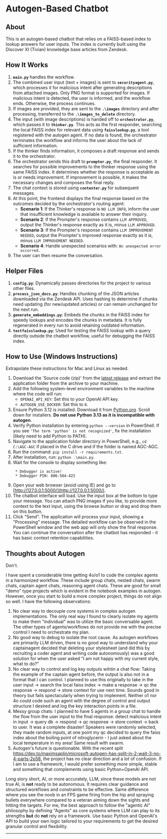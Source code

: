 # Autogen-Based Chatbot

## About
This is an autogen-based chatbot that relies on a FAISS-based index to lookup answers for user inputs. The index is currently built using the Discover XI (Tivian) knowledge base articles from Zendesk.

## How It Works
1. **`main.py`** handles the workflow.
2. The combined user input (text + images) is sent to **`securityagent.py`**, which processes it for malicious intent after generating descriptions from attached images. Only PNG format is supported for images. If malicious intent is detected, the user is informed, and the workflow ends. Otherwise, the process continues.
3. If images are provided, they are sent to the **`.\images`** directory and after processing, transferred to the **`.\images_to_delete`** directory.
4. The input (with image descriptions) is handed off to **`orchestrator.py`**, which passes it to **`thinker.py`**. This acts as the first responder, searching the local FAISS index for relevant data using **`faisslookup.py`**, a tool registered with the autogen agent. If no data is found, the orchestrator terminates the workflow and informs the user about the lack of sufficient information.
5. If the thinker finds information, it composes a draft response and sends it to the orchestrator.
6. The orchestrator sends this draft to **`prompter.py`**, the final responder. It searches for possible improvements to the thinker response using the same FAISS index. It determines whether the response is acceptable as is or needs improvement. If improvement is possible, it makes the necessary changes and composes the final reply.
7. The chat context is stored using **`contexter.py`** for subsequent messages.
8. At this point, the frontend displays the final response based on the outcomes decided by the orchestrator's routing agent:
    - **Scenario 1**: If the Thinker's response is `NO LLM INFO`, inform the user that insufficient knowledge is available to answer their inquiry.
    - **Scenario 2**: If the Prompter's response contains `LLM APPROVED`, output the Thinker's response exactly as it is, minus `LLM APPROVED`.
    - **Scenario 3**: If the Prompter's response contains `LLM IMPROVEMENT NEEDED`, output the Prompter's improved response exactly as it is, minus `LLM IMPROVEMENT NEEDED`.
    - **Scenario 4**: Handle unexpected scenarios with: `An unexpected error occurred.`
9. The user can then resume the conversation.

## Helper Files
1. **`config.py`**: Dynamically passes directories for the project to various other files.
2. **`process_json_docs.py`**: Handles chunking of the JSON articles downloaded via the Zendesk API. Uses hashing to determine if chunks need updating (for new/updated articles) or can remain unchanged for the next run.
3. **`generate_embeddings.py`**: Embeds the chunks in the FAISS index for speedy lookups and encodes the chunks in metadata. It is fully regenerated in every run to avoid retaining outdated information.
4. **`testfaisslookup.py`**: Used for testing the FAISS lookup with a query directly outside the chatbot workflow, useful for debugging the FAISS index.

## How to Use (Windows Instructions)
Extrapolate these instructions for Mac and Linux as needed.

1. Download the 'Source code (zip)' from the [latest release](https://github.com/keyursaxenacrossover/AGC/releases) and extract the application folder from the archive to your machine.
2. Add the following system-level environment variables to the machine where the code will run:
    - `OPENAI_API_KEY`: Set this to your OpenAI API key.
    - `AUTOGEN_USE_DOCKER`: Set this to `0`.
3. Ensure Python 3.12 is installed. Download it from [Python.org](https://www.python.org/downloads/release/python-3128/). Scroll down for installers. **Do not use Python 3.13 as it is incompatible with autogen**.
4. Verify Python installation by entering `python --version` in PowerShell. If you see `'The term 'python' is not recognized'`, fix the installation (likely need to add Python to PATH).
5. Navigate to the application folder directory in PowerShell, e.g., `cd C:\AGC-AGC` if placed in the C drive and if the folder is named AGC-AGC.
6. Run the command: `pip install -r requirements.txt`.
7. After installation, run: `python .\main.py`.
8. Wait for the console to display something like:
    ```
     * Debugger is active!
     * Debugger PIN: 806-584-423
    ```
9. Open your web browser (avoid using IE) and go to [http://127.0.0.1:5000/](http://127.0.0.1:5000/).
10. The chatbot interface will load. Use the input box at the bottom to type your message. You can attach PNG images if you like, to provide more context to the text input, using the browse button or drag and drop them on this button.
11. Click "Send". The application will process your input, showing a "Processing" message. The detailed workflow can be observed in the PowerShell window and the web app will only show the final response. You can continue the conversation after the chatbot has responded - it has basic context retention capabilities.

## Thoughts about Autogen
Don't.

I have spent a considerable time getting 4o/o1 to code the complex agents in a harmonized workflow. These include group chats, nested chats, swarm chats, captain agent chats, reasoning agent chats. These are good for small "demo" type projects which is evident in the notebook examples in autogen. However, once you start to build a more complex project, things do not align so well. I have the following observations:

1. No clear way to decouple core systems in complex autogen implementations. The only real way I found to clearly isolate my agents to make them "individual" was to utilize the basic conversable agent. The other types of agents/workflows do not provide me with the precise control I need to orchestrate my plan.
2. No good way to debug to isolate the root cause. As autogen workflows are primarily LLM driven, there is no good way to understand why your captainagent decided that deleting your stylesheet (and did this by recruiting a coder agent and writing code autonomously) was a good solution for when the user asked "I am not happy with my current style, what to do?"
3. No clear way to control and log key outputs wihtin a chat flow: Taking the example of the captain agent before, the output is also not in a format that I can control. I planned to use this originally to take in the user input -> search the local faiss index -> make a response -> qc the response -> respond -> store context for use next time. Sounds good in theory but fails spectacularly when trying to implement. Neither o1 nor 4o could code such an agent with the degree of control and output structure I desired and log the key interaction points in a file.
4. Messy group chats: I planned to have 5 agents in a group chat to handle the flow from the user input to the final response: detect malicious intent in input -> query db -> respond -> qc response -> store context -> back to user. It was a complete disaster! Speakers were randomly selected, they made random inputs, at one point my qc decided to query the faiss index about the boiling point of nitroglycerin - I just asked about the local temperature in my area! Same result with swarm.
5. Autogen's future is questionable. With the recent split https://dev.to/maximsaplin/microsoft-autogen-has-split-in-2-wait-3-no-4-parts-2p58, the project has no clear direction and a lot of confusion. If I am to use a framework, I would prefer something more simple, stable and something that complements using basic Python+OpenAI API.

Long story short, AI, or more accurately, LLM, since these models are not true AI, is **not** ready to be autonomous. It requires clear guidance and structured workflows and constraints to be effective. Same difference where you see the noob in an FPS game firing from the hip and spraying bullets everywhere compared to a veteran aiming down the sights and hitting the targets.
For me, the best approach to follow the "agentic AI" philosophy by defining "Agents" as core systems where LLM can play to its strengths **but** do **not** rely on a framework. Use basic Python and OpenAI's API to build your own logic tailored to your requirements to get the desired granular control and flexibility.

---
